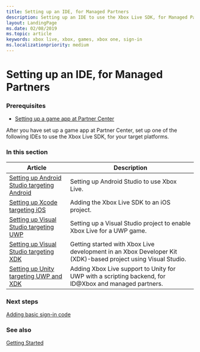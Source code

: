 ```yaml
---
title: Setting up an IDE, for Managed Partners
description: Setting up an IDE to use the Xbox Live SDK, for Managed Partners.
layout: LandingPage
ms.date: 02/08/2019
ms.topic: article
keywords: xbox live, xbox, games, xbox one, sign-in
ms.localizationpriority: medium
---
```


# Setting up an IDE, for Managed Partners


### Prerequisites

* [Setting up a game app at Partner Center](../../setup-partner-center/index.md)

After you have set up a game app at Partner Center, set up one of the following IDEs to use the Xbox Live SDK, for your target platforms.


### In this section

| Article | Description |
|---------|-------------|
| [Setting up Android Studio targeting Android](../../../get-started-with-ios-android/android-st-nav.md) | Setting up Android Studio to use Xbox Live. |
| [Setting up Xcode targeting iOS](../../../get-started-with-ios-android/ios-get-started-with-xsapi.md) | Adding the Xbox Live SDK to an iOS project. |
| [Setting up Visual Studio targeting UWP](../../../get-started-with-partner/visual-studio-for-uwp-games.md) | Setting up a Visual Studio project to enable Xbox Live for a UWP game. |
| [Setting up Visual Studio targeting XDK](../../../get-started-with-partner/xdk-developers.md) | Getting started with Xbox Live development in an Xbox Developer Kit (XDK)-based project using Visual Studio. |
| [Setting up Unity targeting UWP and XDK](../../../get-started-with-partner/add-xbl-support-to-unity.md) | Adding Xbox Live support to Unity for UWP with a scripting backend, for ID@Xbox and managed partners. |


### Next steps

[Adding basic sign-in code](../../add-signin-code/index.md)


### See also

[Getting Started](../../index.md)
